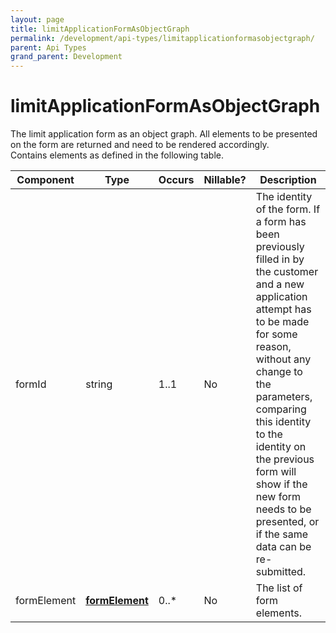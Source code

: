 ```yaml
---
layout: page
title: limitApplicationFormAsObjectGraph
permalink: /development/api-types/limitapplicationformasobjectgraph/
parent: Api Types
grand_parent: Development
---
```




# limitApplicationFormAsObjectGraph 
The limit application form as an object graph. All elements to be
presented on the form are returned and need to be rendered
accordingly.  
Contains elements as defined in the following table.

| Component   | Type                           | Occurs | Nillable? | Description                                                                                                                                                                                                                                                                                                                                  |
|-------------|--------------------------------|--------|-----------|----------------------------------------------------------------------------------------------------------------------------------------------------------------------------------------------------------------------------------------------------------------------------------------------------------------------------------------------|
| formId      | string                         | 1..1   | No        | The identity of the form. If a form has been previously filled in by the customer and a new application attempt has to be made for some reason, without any change to the parameters, comparing this identity to the identity on the previous form will show if the new form needs to be presented, or if the same data can be re-submitted. |
| formElement | **[formElement](/development/api-types/formelement/)** | 0..\*  | No        | The list of form elements.                                                                                                                                                                                                                                                                                                                   |

